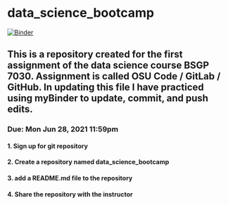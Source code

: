 # data_science_bootcamp
[![Binder](https://mybinder.org/badge_logo.svg)](https://mybinder.org/v2/gh/Ellyssa-Sherman/data_science_bootcamp.git/HEAD)

## This is a repository created for the first assignment of the data science course BSGP 7030.  Assignment is called OSU Code / GitLab / GitHub. In updating this file I have practiced using myBinder to update, commit, and push edits.


### Due: Mon Jun 28, 2021 11:59pm

#### 1. Sign up for git repository
#### 2. Create a repository named data_science_bootcamp
#### 3. add a README.md file to the repository
#### 4. Share the repository with the instructor
